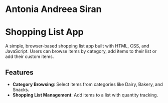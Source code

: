 # Antonia Andreea Siran

# Shopping List App

A simple, browser-based shopping list app built with HTML, CSS, and JavaScript. Users can browse items by category, add items to their list or add their custom items.
## Features

- **Category Browsing**: Select items from categories like Dairy, Bakery, and Snacks.
- **Shopping List Management**: Add items to a list with quantity tracking.
